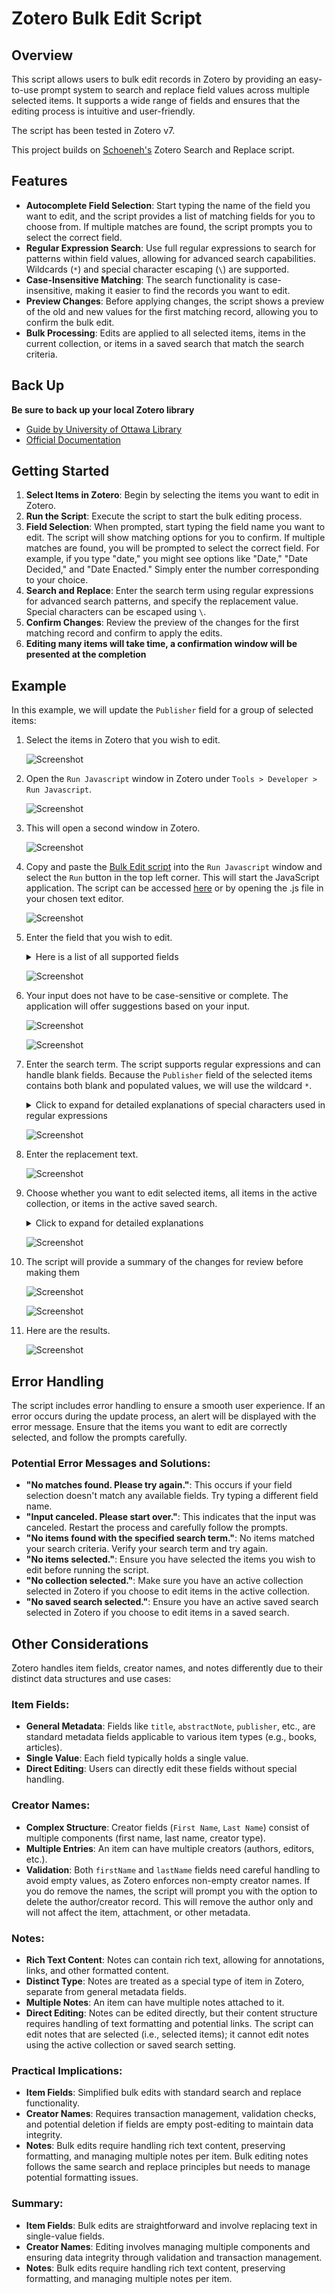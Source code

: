 # Zotero Bulk Edit Script

## Overview

This script allows users to bulk edit records in Zotero by providing an easy-to-use prompt system to search and replace field values across multiple selected items. It supports a wide range of fields and ensures that the editing process is intuitive and user-friendly.

The script has been tested in Zotero v7.

This project builds on [Schoeneh's](https://github.com/Schoeneh) Zotero Search and Replace script.

## Features

- **Autocomplete Field Selection**: Start typing the name of the field you want to edit, and the script provides a list of matching fields for you to choose from. If multiple matches are found, the script prompts you to select the correct field.
- **Regular Expression Search**: Use full regular expressions to search for patterns within field values, allowing for advanced search capabilities. Wildcards (`*`) and special character escaping (`\`) are supported.
- **Case-Insensitive Matching**: The search functionality is case-insensitive, making it easier to find the records you want to edit.
- **Preview Changes**: Before applying changes, the script shows a preview of the old and new values for the first matching record, allowing you to confirm the bulk edit.
- **Bulk Processing**: Edits are applied to all selected items, items in the current collection, or items in a saved search that match the search criteria.

## Back Up

**Be sure to back up your local Zotero library**

- [Guide by University of Ottawa Library](https://uottawa.libguides.com/how_to_use_zotero/back_up_and_restore)
- [Official Documentation](https://www.zotero.org/support/zotero_data)

## Getting Started

1. **Select Items in Zotero**: Begin by selecting the items you want to edit in Zotero.
2. **Run the Script**: Execute the script to start the bulk editing process.
3. **Field Selection**: When prompted, start typing the field name you want to edit. The script will show matching options for you to confirm. If multiple matches are found, you will be prompted to select the correct field. For example, if you type "date," you might see options like "Date," "Date Decided," and "Date Enacted." Simply enter the number corresponding to your choice.
4. **Search and Replace**: Enter the search term using regular expressions for advanced search patterns, and specify the replacement value. Special characters can be escaped using `\`.
5. **Confirm Changes**: Review the preview of the changes for the first matching record and confirm to apply the edits.
6. **Editing many items will take time, a confirmation window will be presented at the completion**

## Example

In this example, we will update the `Publisher` field for a group of selected items:

1. Select the items in Zotero that you wish to edit.

   ![Screenshot](doc/zotero_0.webp)

2. Open the `Run Javascript` window in Zotero under `Tools > Developer > Run Javascript`.

   ![Screenshot](doc/zotero_1.webp)

3. This will open a second window in Zotero.

   ![Screenshot](doc/zotero_2.webp)

4. Copy and paste the [Bulk Edit script](https://github.com/thalient-ai/zotero-bulk-edit/blob/main/src/zotero_bulk_edit.js) into the `Run Javascript` window and select the `Run` button in the top left corner. This will start the JavaScript application. The script can be accessed [here](https://github.com/thalient-ai/zotero-bulk-edit/blob/main/src/zotero_bulk_edit.js) or by opening the .js file in your chosen text editor.

   ![Screenshot](doc/zotero_3.webp)

5. Enter the field that you wish to edit.

   <details>
     <summary>Here is a list of all supported fields</summary>
     
     - Abstract
     - Accessed Date
     - Application Number
     - Archive
     - Archive ID
     - Artwork Medium
     - Artwork Size
     - Assignee
     - Audio File Type
     - Audio Format
     - Bill Number
     - Blog Title
     - Book Title
     - Call Number
     - Case Name
     - Citation Key
     - Code
     - Code Number
     - Code Pages
     - Code Volume
     - Committee
     - Company
     - Conference Name
     - Country
     - Court
     - Date
     - Date Decided
     - Date Enacted
     - Dictionary Title
     - Distributor
     - Docket Number
     - Document Number
     - DOI
     - Edition
     - Encyclopedia Title
     - Episode Number
     - Extra
     - Filing Date
     - First Name
     - First Page
     - Format
     - Forum Title
     - Genre
     - History
     - Identifier
     - Institution
     - Interview Medium
     - ISBN
     - ISSN
     - Issue
     - Issue Date
     - Issuing Authority
     - Journal Abbreviation
     - Label
     - Language
     - Last Name
     - Legal Status
     - Legislative Body
     - Library Catalog
     - Location in Archive
     - Map Type
     - Manuscript Type
     - Meeting Name
     - Name of Act
     - Network
     - Note
     - Number
     - Number of Pages
     - Number of Volumes
     - Organization
     - Pages
     - Patent Number
     - Place
     - Post Type
     - Presentation Type
     - Priority Numbers
     - Proceedings Title
     - Program Title
     - Programming Language
     - Public Law Number
     - Publication Title
     - Publisher
     - References
     - Report Number
     - Report Type
     - Reporter
     - Reporter Volume
     - Repository
     - Repository Location
     - Rights
     - Running Time
     - Scale
     - Section
     - Series
     - Series Number
     - Series Text
     - Series Title
     - Session
     - Short Title
     - Status
     - Studio
     - Subject
     - System
     - Thesis Type
     - Title
     - Type
     - University
     - URL
     - Version
     - Video Recording Format
     - Volume
     - Website Title
     - Website Type

   </details>

   ![Screenshot](doc/zotero_4.webp)

6. Your input does not have to be case-sensitive or complete. The application will offer suggestions based on your input.

   ![Screenshot](doc/zotero_5.webp)
   
   ![Screenshot](doc/zotero_5a.webp)

7. Enter the search term. The script supports regular expressions and can handle blank fields. Because the `Publisher` field of the selected items contains both blank and populated values, we will use the wildcard `*`.

   <details>
     <summary>Click to expand for detailed explanations of special characters used in regular expressions</summary>
     
     - `.` : Matches any single character except newline.
     - `*` : Matches 0 or more of the preceding element.
     - `+` : Matches 1 or more of the preceding element.
     - `?` : Matches 0 or 1 of the preceding element (makes it optional).
     - `^` : Matches the start of the string.
     - `$` : Matches the end of the string.
     - `[]` : Matches any one of the enclosed characters.
     - `[^]` : Matches any one character not enclosed.
     - `\` : Escapes a special character.
     - `|` : Acts as a logical OR between patterns.
     - `()` : Groups patterns together and remembers the match.
     - `{}` : Matches a specified number of occurrences of the preceding element.

   </details>

   ![Screenshot](doc/zotero_6.webp)

8. Enter the replacement text.

   ![Screenshot](doc/zotero_7.webp)
   
9. Choose whether you want to edit selected items, all items in the active collection, or items in the active saved search.

   <details>
     <summary>Click to expand for detailed explanations</summary>
     
   - **Selected Items**: Edits are applied only to items you have explicitly selected in Zotero.
   
     ![Screenshot](doc/zotero_0.webp)
   
   - **Active Collection**: Edits are applied to all items within the currently selected collection in Zotero.
     
     - For search purposes, an "active" collection means that you have the collection selected in the Collections Pane in Zotero.
   
     ![Screenshot](doc/zotero_collection.webp)
   
   - **Active Saved Search**: Edits are applied to all items that match the criteria of a saved search in Zotero.
   
     - To create a saved search, click on the magnifying glass in the `Everything` search bar on the top right task bar and then select `Advanced Search`.
   
     ![Screenshot](doc/zotero_search_1.webp)
     
     - Create your search and then click `Save Search`.
     
     ![Screenshot](doc/zotero_search_2.webp)
     
     - The `Saved Search` will appear in the Zotero Collections Pane above `My Publications`. For search purposes, an "active" saved search means that you have it selected in the Collections Pane in Zotero.
       
     ![Screenshot](doc/zotero_search_3.webp)
   
   </details>

   ![Screenshot](doc/zotero_7a.webp)

10. The script will provide a summary of the changes for review before making them

    ![Screenshot](doc/zotero_8.webp)
    
    ![Screenshot](doc/zotero_9.webp)

11. Here are the results.

    ![Screenshot](doc/zotero_10.webp)

## Error Handling

The script includes error handling to ensure a smooth user experience. If an error occurs during the update process, an alert will be displayed with the error message. Ensure that the items you want to edit are correctly selected, and follow the prompts carefully.

### Potential Error Messages and Solutions:

- **"No matches found. Please try again."**: This occurs if your field selection doesn't match any available fields. Try typing a different field name.
- **"Input canceled. Please start over."**: This indicates that the input was canceled. Restart the process and carefully follow the prompts.
- **"No items found with the specified search term."**: No items matched your search criteria. Verify your search term and try again.
- **"No items selected."**: Ensure you have selected the items you wish to edit before running the script.
- **"No collection selected."**: Make sure you have an active collection selected in Zotero if you choose to edit items in the active collection.
- **"No saved search selected."**: Ensure you have an active saved search selected in Zotero if you choose to edit items in a saved search.

## Other Considerations

Zotero handles item fields, creator names, and notes differently due to their distinct data structures and use cases:

### Item Fields:
- **General Metadata**: Fields like `title`, `abstractNote`, `publisher`, etc., are standard metadata fields applicable to various item types (e.g., books, articles).
- **Single Value**: Each field typically holds a single value.
- **Direct Editing**: Users can directly edit these fields without special handling.

### Creator Names:
- **Complex Structure**: Creator fields (`First Name`, `Last Name`) consist of multiple components (first name, last name, creator type).
- **Multiple Entries**: An item can have multiple creators (authors, editors, etc.).
- **Validation**: Both `firstName` and `lastName` fields need careful handling to avoid empty values, as Zotero enforces non-empty creator names. If you do remove the names, the script will prompt you with the option to delete the author/creator record. This will remove the author only and will not affect the item, attachment, or other metadata.

### Notes:
- **Rich Text Content**: Notes can contain rich text, allowing for annotations, links, and other formatted content.
- **Distinct Type**: Notes are treated as a special type of item in Zotero, separate from general metadata fields.
- **Multiple Notes**: An item can have multiple notes attached to it.
- **Direct Editing**: Notes can be edited directly, but their content structure requires handling of text formatting and potential links. The script can edit notes that are selected (i.e., selected items); it cannot edit notes using the active collection or saved search setting.

### Practical Implications:
- **Item Fields**: Simplified bulk edits with standard search and replace functionality.
- **Creator Names**: Requires transaction management, validation checks, and potential deletion if fields are empty post-editing to maintain data integrity.
- **Notes**: Bulk edits require handling rich text content, preserving formatting, and managing multiple notes per item. Bulk editing notes follows the same search and replace principles but needs to manage potential formatting issues.

### Summary:
- **Item Fields**: Bulk edits are straightforward and involve replacing text in single-value fields.
- **Creator Names**: Editing involves managing multiple components and ensuring data integrity through validation and transaction management.
- **Notes**: Bulk edits require handling rich text content, preserving formatting, and managing multiple notes per item.